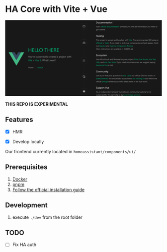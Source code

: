 # HA Core with Vite + Vue

![Alt text](image.png)

<strong>THIS REPO IS EXPERIMENTAL</strong>

## Features
- [X] HMR
- [X] Develop locally


Our frontend currently located in `homeassistant/components/ui/`

## Prerequisites
1. [Docker](https://www.docker.com/)
2. [pnpm](https://pnpm.io/id/)
3. [Follow the official installation guide](https://www.home-assistant.io/installation/)
   
## Development
1. execute `./dev` from the root folder

## TODO
- [ ] Fix HA auth
